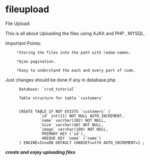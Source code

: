 # fileupload
File Upload:

This is all about Uploading the files using AJAX and PHP , MYSQL.

  Important Points:

         *Storing the files into the path with radom names.
 
         *Ajax pagination.
 
         *Easy to understand the each and every part of code.


  Just changes should be done if any in database.php



          Database: `crud_tutorial`

          Table structure for table `customers`


          CREATE TABLE IF NOT EXISTS `customers` (
                   `id` int(11) NOT NULL AUTO_INCREMENT,
                   `name` varchar(202) NOT NULL,
                   `Size` varchar(40) NOT NULL,
                   `image` varchar(100) NOT NULL,
                    PRIMARY KEY (`id`),
                    UNIQUE KEY `name` (`name`)
          ) ENGINE=InnoDB DEFAULT CHARSET=utf8 AUTO_INCREMENT=1 ;



*****create and enjoy uploading files*****
